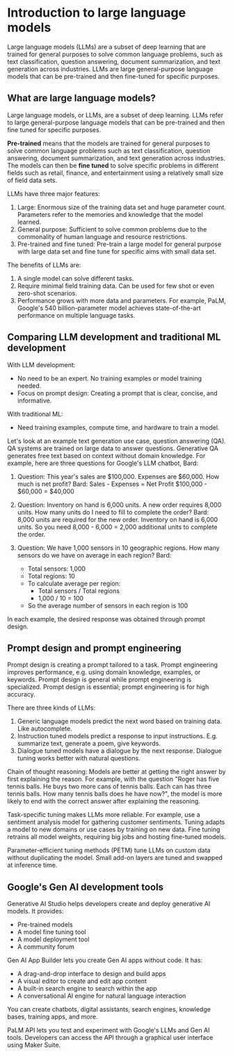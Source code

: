 # Introduction to large language models 

Large language models (LLMs) are a subset of deep learning that are trained for general purposes to solve common language problems, such as text classification, question answering, document summarization, and text generation across industries. LLMs are large general-purpose language models that can be pre-trained and then fine-tuned for specific purposes.


## What are large language models?

Large language models, or LLMs, are a subset of deep learning. LLMs refer to large general-purpose language models that can be pre-trained and then fine tuned for specific purposes. 

**Pre-trained** means that the models are trained for general purposes to solve common language problems such as text classification, question answering, document summarization, and text generation across industries. The models can then be **fine tuned** to solve specific problems in different fields such as retail, finance, and entertainment using a relatively small size of field data sets.

LLMs have three major features:

1. Large: Enormous size of the training data set and huge parameter count. Parameters refer to the memories and knowledge that the model learned. 
2. General purpose: Sufficient to solve common problems due to the commonality of human language and resource restrictions. 
3. Pre-trained and fine tuned: Pre-train a large model for general purpose with large data set and fine tune for specific aims with small data set.

The benefits of LLMs are:

1. A single model can solve different tasks. 
2. Require minimal field training data. Can be used for few shot or even zero-shot scenarios.
3. Performance grows with more data and parameters. For example, PaLM, Google's 540 billion-parameter model achieves state-of-the-art performance on multiple language tasks.

## Comparing LLM development and traditional ML development

With LLM development:

- No need to be an expert. No training examples or model training needed. 
- Focus on prompt design: Creating a prompt that is clear, concise, and informative. 

With traditional ML:

- Need training examples, compute time, and hardware to train a model.

Let's look at an example text generation use case, question answering (QA). QA systems are trained on large data to answer questions. Generative QA generates free text based on context without domain knowledge. For example, here are three questions for Google's LLM chatbot, Bard:

1. Question: This year's sales are $100,000. Expenses are $60,000. How much is net profit? 
Bard: Sales - Expenses = Net Profit
$100,000 - $60,000 = $40,000

2. Question: Inventory on hand is 6,000 units. A new order requires 8,000 units. How many units do I need to fill to complete the order?
Bard: 8,000 units are required for the new order. 
Inventory on hand is 6,000 units.
So you need 8,000 - 6,000 = 2,000 additional units to complete the order.

3. Question: We have 1,000 sensors in 10 geographic regions. How many sensors do we have on average in each region?
Bard: 
   * Total sensors: 1,000
   * Total regions: 10
   * To calculate average per region:
     * Total sensors / Total regions
     * 1,000 / 10 = 100
   * So the average number of sensors in each region is 100

In each example, the desired response was obtained through prompt design.

## Prompt design and prompt engineering

Prompt design is creating a prompt tailored to a task. Prompt engineering improves performance, e.g. using domain knowledge, examples, or keywords. Prompt design is general while prompt engineering is specialized. Prompt design is essential; prompt engineering is for high accuracy.

There are three kinds of LLMs:

1. Generic language models predict the next word based on training data. Like autocomplete.
2. Instruction tuned models predict a response to input instructions. E.g. summarize text, generate a poem, give keywords. 
3. Dialogue tuned models have a dialogue by the next response. Dialogue tuning works better with natural questions.

Chain of thought reasoning: Models are better at getting the right answer by first explaining the reason. For example, with the question "Roger has five tennis balls. He buys two more cans of tennis balls. Each can has three tennis balls. How many tennis balls does he have now?", the model is more likely to end with the correct answer after explaining the reasoning.

Task-specific tuning makes LLMs more reliable. For example, use a sentiment analysis model for gathering customer sentiments. Tuning adapts a model to new domains or use cases by training on new data. Fine tuning retrains all model weights, requiring big jobs and hosting fine-tuned models.

Parameter-efficient tuning methods (PETM) tune LLMs on custom data without duplicating the model. Small add-on layers are tuned and swapped at inference time.

## Google's Gen AI development tools 

Generative AI Studio helps developers create and deploy generative AI models. It provides:

- Pre-trained models 
- A model fine tuning tool
- A model deployment tool
- A community forum

Gen AI App Builder lets you create Gen AI apps without code. It has:

- A drag-and-drop interface to design and build apps
- A visual editor to create and edit app content  
- A built-in search engine to search within the app
- A conversational AI engine for natural language interaction

You can create chatbots, digital assistants, search engines, knowledge bases, training apps, and more.

PaLM API lets you test and experiment with Google's LLMs and Gen AI tools. Developers can access the API through a graphical user interface using Maker Suite.